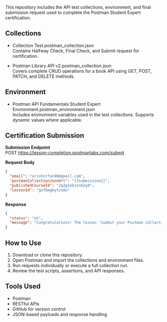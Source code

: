 This repository includes the API test collections, environment, and final submission request used to complete the Postman Student Expert certification.

## Collections

- Collection Test.postman_collection.json  
  Contains Halfway Check, Final Check, and Submit request for certification.

- Postman Library API v2.postman_collection.json  
  Covers complete CRUD operations for a book API using GET, POST, PATCH, and DELETE methods.

## Environment

- Postman API Fundamentals Student Expert Environment.postman_environment.json  
  Includes environment variables used in the test collections. Supports dynamic values where applicable.

## Certification Submission

**Submission Endpoint**  
POST https://lesson-completion.postmanlabs.com/submit

**Request Body**
```json
{
  "email": "arishirfan98@gmail.com",
  "postmanCollectionJsonUrl": "{{submission}}",
  "publishedCourseId": "2q2g1okzsn62y8",
  "lessonId": "gof6mgkytvk8u"
}
````

**Response**

```json
{
  "status": "ok",
  "message": "Congratulations! The lesson 'Submit your Postman collection' is now marked as complete."
}
```

## How to Use

1. Download or clone this repository.
2. Open Postman and import the collections and environment files.
3. Run requests individually or execute a full collection run.
4. Review the test scripts, assertions, and API responses.

## Tools Used

* Postman
* RESTful APIs
* GitHub for version control
* JSON-based payloads and response handling
